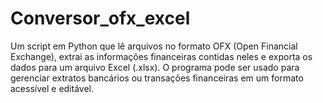 # Conversor_ofx_excel
Um script em Python que lê arquivos no formato OFX (Open Financial Exchange), extrai as informações financeiras contidas neles e exporta os dados para um arquivo Excel (.xlsx). O programa pode ser usado para gerenciar extratos bancários ou transações financeiras em um formato acessível e editável.
